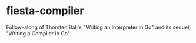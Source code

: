 # fiesta-compiler
Follow-along of Thorsten Ball's "Writing an Interpreter in Go" and its sequel, "Writing a Compiler in Go"
